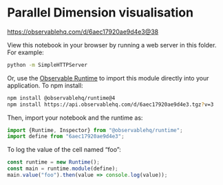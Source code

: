 # Parallel Dimension visualisation

https://observablehq.com/d/6aec17920ae9d4e3@38

View this notebook in your browser by running a web server in this folder. For
example:

~~~sh
python -m SimpleHTTPServer
~~~

Or, use the [Observable Runtime](https://github.com/observablehq/runtime) to
import this module directly into your application. To npm install:

~~~sh
npm install @observablehq/runtime@4
npm install https://api.observablehq.com/d/6aec17920ae9d4e3.tgz?v=3
~~~

Then, import your notebook and the runtime as:

~~~js
import {Runtime, Inspector} from "@observablehq/runtime";
import define from "6aec17920ae9d4e3";
~~~

To log the value of the cell named “foo”:

~~~js
const runtime = new Runtime();
const main = runtime.module(define);
main.value("foo").then(value => console.log(value));
~~~
